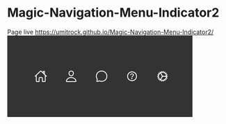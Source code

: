 # Magic-Navigation-Menu-Indicator2
Page live https://umitrock.github.io/Magic-Navigation-Menu-Indicator2/
<img src="https://github.com/UmitRock/Magic-Navigation-Menu-Indicator2/blob/main/page.PNG?raw=true" alt="">
